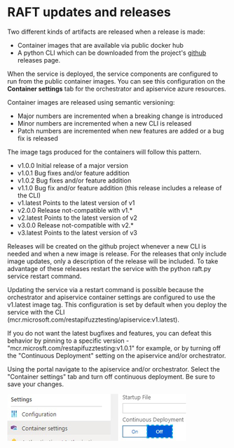 # RAFT updates and releases

Two different kinds of artifacts are released when a release is made:

- Container images that are available via public docker hub
- A python CLI which can be downloaded from the project's [github](https://github.com/microsoft/restapifuzztesting/releases) releases page. 

When the service is deployed, the service components are configured to run from the public container images. You can see this configuration on the **Container settings** tab for the orchestrator and apiservice azure resources.

Container images are released using semantic versioning:

- Major numbers are incremented when a breaking change is introduced
- Minor numbers are incremented when a new CLI is released
- Patch numbers are incremented when new features are added or a bug fix is released

The image tags produced for the containers will follow this pattern.

- v1.0.0	Initial release of a major version
- v1.0.1	Bug fixes and/or feature addition
- v1.0.2	Bug fixes and/or feature addition
- v1.1.0	Bug fix and/or feature addition (this release includes a release of the CLI)
- v1.latest	Points to the latest version of v1
- v2.0.0    Release not-compatible with v1.*
- v2.latest Points to the latest version of v2
- v3.0.0    Release not-compatible with v2.*
- v3.latest Points to the latest version of v3

Releases will be created on the github project whenever a new CLI is needed and
when a new image is release. For the releases that only include image updates,
only a description of the release will be included. To take advantage of these
releases restart the service with the python raft.py service restart command. 

Updating the service via a restart command is possible because the orchestrator
and apiservice container settings are configured to use the v1.latest image tag.
This configuration is set by default when you deploy the service with the CLI
(mcr.microsoft.com/restapifuzztesting/apiservice:v1.latest). 

If you do not want the latest bugfixes and features, you can defeat this behavior by
pinning to a specific version - "mcr.microsft.com/restapifuzztesting:v1.0.1" for example, or by
turning off the "Continuous Deployment" setting on the apiservice and/or orchestrator. 

Using the portal navigate to the apiservice and/or orchestrator. Select the "Container settings" tab
and turn off continuous deployment. Be sure to save your changes. 
</br>

![](images/turning-continuous-deployment-off.jpg)